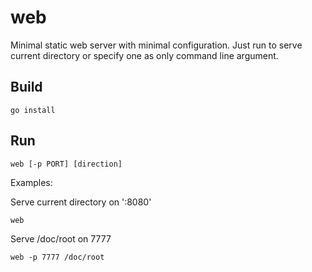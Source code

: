 # web

Minimal static web server with minimal configuration.  Just run to serve current directory or specify one as only command line argument.

## Build

    go install 

## Run

    web [-p PORT] [direction]

Examples:

Serve current directory on ':8080'

    web

Serve /doc/root on 7777

    web -p 7777 /doc/root


